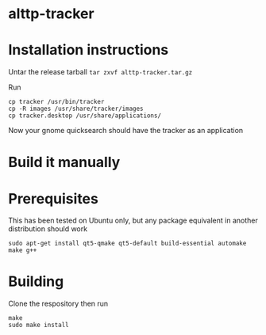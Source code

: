 # alttp-tracker

# Installation instructions
Untar the release tarball
```tar zxvf alttp-tracker.tar.gz```

Run
```
cp tracker /usr/bin/tracker
cp -R images /usr/share/tracker/images
cp tracker.desktop /usr/share/applications/
```

Now your gnome quicksearch should have the tracker as an application


# Build it manually

# Prerequisites
This has been tested on Ubuntu only, but any package equivalent in another distribution should work

```
sudo apt-get install qt5-qmake qt5-default build-essential automake make g++
```
# Building
Clone the respository then run
```
make
sudo make install
```
